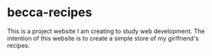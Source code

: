 # becca-recipes

This is a project website I am creating to study web development. The intention of this website is to create a simple store of my girlfriend's recipes. 